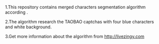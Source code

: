 1.This repository contains merged characters segmentation algorithm according .

2.The algorithm research the TAOBAO captchas with four blue characters and white background.

3.Get more information about the algorithm from http://livezingy.com
